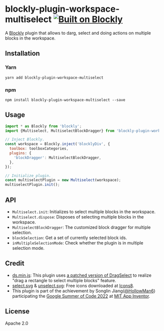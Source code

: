 # blockly-plugin-workspace-multiselect [![Built on Blockly](https://tinyurl.com/built-on-blockly)](https://github.com/google/blockly)

A [Blockly](https://www.npmjs.com/package/blockly) plugin that allows to darg, select and doing actions on multiple blocks in the workspace.

## Installation

### Yarn
```
yarn add blockly-plugin-workspace-multiselect
```

### npm
```
npm install blockly-plugin-workspace-multiselect --save
```

## Usage

```js
import * as Blockly from 'blockly';
import {Multiselect, MultiselectBlockDragger} from 'blockly-plugin-workspace-multiselect';

// Inject Blockly.
const workspace = Blockly.inject('blocklyDiv', {
  toolbox: toolboxCategories,
  plugins: {
    'blockDragger': MultiselectBlockDragger,
  },
});

// Initialize plugin.
const multiselectPlugin = new Multiselect(workspace);
multiselectPlugin.init();
```

## API

- `Multiselect.init`: Initializes to select multiple blocks in the workspace.
- `Multiselect.dispose`: Disposes of selecting multiple blocks in the workspace.
- `MultiselectBlockDragger`: The customized block dragger for multiple selection.
- `blockSelection`: Get a set of currently selected block ids.
- `inMultipleSelectionMode`: Check whether the plugin is in multiple selection mode.

## Credit
- [ds.min.js](lib/ds.min.js): This plugin uses [a patched version of DragSelect](https://github.com/ThibaultJanBeyer/DragSelect/pull/128) to realize "drag a rectangle to select multiple blocks" feature.
- [select.svg](test/media/select.svg) & [unselect.svg](test/media/unselect.svg): Free icons downloaded at [Icons8](https://icons8.com).
- This plugin is part of the achievement by Songlin Jiang([@HollowMan6](https://github.com/HollowMan6)) participating the [Google Summer of Code 2022](https://summerofcode.withgoogle.com/programs/2022/projects/9wF06HWE) at [MIT App Inventor](https://github.com/mit-cml).

## License
Apache 2.0
